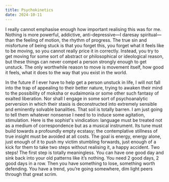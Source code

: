 ```yaml
---
title: Psychokinetics
date: 2024-10-11
---
```

I really cannot emphasise enough how important realising this was for me. Nothing is more powerful, addictive, anti-depressive—I daresay spiritual—than the feeling of motion, the rhythm of progress. The true sin and misfortune of being stuck is that you forget this, you forget what it feels like to be moving, so you cannot really price it in correctly. Instead, you try to get moving for some sort of abstract or philosophical or ideological reason, but these things can never compel a person strongly enough to get unstuck. The only worthwhile reason to move is movement itself, how good it feels, what it does to the way that you exist in the world. 

In the future if I ever have to help get a person unstuck in life, I will not fall into the trap of appealing to their better nature, trying to awaken their mind to the possibility of moksha or eudaimonia or some other such fantasy of exalted liberation. Nor shall I engage in some sort of psychoanalytic perversion in which their stasis is deconstructed into extremely sensible and eminently solvable banalities. That soil is totally barren. I am just going to tell them whatever nonsense I need to to induce some agitation, stimulation. Here is the sophist's vindication: language must be treated not as a medium of correspondence but as a musical instrument. Its tune must build towards a profoundly empty ecstasy; the contemplative stillness of true insight must be avoided at all costs. The goal is energy, energy alone, just enough of it to push my victim stumbling forwards, just enough of a kick for them to take two steps without realising it, a happy accident. Two steps! The first step is totally meaningless. You can have one good day and sink back into your old patterns like it’s nothing. You need 2 good days, 2 good days in a row. Then you have something to lose, something worth defending. You have a trend, you’re going somewhere, dim light peers through that great scrim.